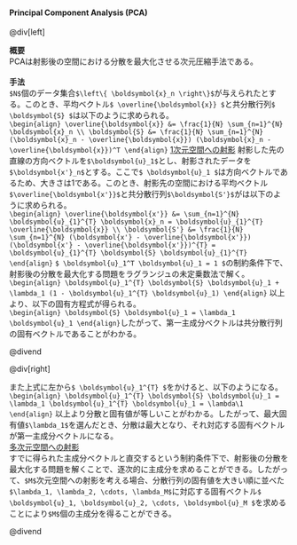 #### Principal Component Analysis (PCA)

@div[left]

__概要__<br>
PCAは射影後の空間における分散を最大化させる次元圧縮手法である。<br>
<br>
__手法__<br>
`$N$`個のデータ集合`$\left\{ \boldsymbol{x}_n \right\}$`が与えられたとする。このとき、平均ベクトル`$ \overline{\boldsymbol{x}} $`と共分散行列`$ \boldsymbol{S} $`は以下のように求められる。<br>
`\begin{align} \overline{\boldsymbol{x}} &= \frac{1}{N} \sum_{n=1}^{N} \boldsymbol{x}_n \\ \boldsymbol{S} &= \frac{1}{N} \sum_{n=1}^{N} (\boldsymbol{x}_n - \overline{\boldsymbol{x}}) (\boldsymbol{x}_n - \overline{\boldsymbol{x}})^T \end{align}`
<u>1次元空間への射影</u>
射影した先の直線の方向ベクトルを`$\boldsymbol{u}_1$`とし、射影されたデータを`$\boldsymbol{x'}_n$`とする。ここで`$ \boldsymbol{u}_1 $`は方向ベクトルであるため、大きさは1である。このとき、射影先の空間における平均ベクトル`$\overline{\boldsymbol{x'}}$`と共分散行列`$\boldsymbol{S'}$`がは以下のように求められる。<br>
`\begin{align} \overline{\boldsymbol{x'}} &= \sum_{n=1}^{N} \boldsymbol{u}_{1}^{T} \boldsymbol{x}_n = \boldsymbol{u}_{1}^{T} \overline{\boldsymbol{x}} \\ \boldsymbol{S'} &= \frac{1}{N} \sum_{n=1}^{N} (\boldsymbol{x'} - \overline{\boldsymbol{x'}}) (\boldsymbol{x'} - \overline{\boldsymbol{x'}})^{T} = \boldsymbol{u}_{1}^{T} \boldsymbol{S} \boldsymbol{u}_{1}^{T} \end{align}`
`$ \boldsymbol{u}_1^T \boldsymbol{u}_1 = 1 $`の制約条件下で、射影後の分散を最大化する問題をラグランジュの未定乗数法で解く。<br>
`\begin{align} \boldsymbol{u}_1^{T} \boldsymbol{S} \boldsymbol{u}_1 + \lambda_1 (1 - \boldsymbol{u}_1^{T} \boldsymbol{u}_1) \end{align}`
以上より、以下の固有方程式が得られる。<br>
`\begin{align} \boldsymbol{S} \boldsymbol{u}_1 = \lambda_1 \boldsymbol{u}_1 \end{align}`したがって、第一主成分ベクトルは共分散行列の固有ベクトルであることがわかる。

@divend

@div[right]

また上式に左から`$ \boldsymbol{u}_1^{T} $`をかけると、以下のようになる。<br>
`\begin{align} \boldsymbol{u}_1^{T} \boldsymbol{S} \boldsymbol{u}_1 = \lambda_1 \boldsymbol{u}_1^{T} \boldsymbol{u}_1 = \lambda\1 \end{align}`
以上より分散と固有値が等しいことがわかる。したがって、最大固有値`$\lambda_1$`を選んだとき、分散は最大となり、それ対応する固有ベクトルが第一主成分ベクトルになる。<br>
<u>多次元空間への射影</u><br>
すでに得られた主成分ベクトルと直交するという制約条件下で、射影後の分散を最大化する問題を解くことで、逐次的に主成分を求めることができる。したがって、`$M$`次元空間への射影を考える場合、分散行列の固有値を大きい順に並べた`$\lambda_1, \lambda_2, \cdots, \lambda_M$`に対応する固有ベクトル`$ \boldsymbol{u}_1, \boldsymbol{u}_2, \cdots, \boldsymbol{u}_M $`を求めることにより`$M$`個の主成分を得ることができる。

@divend

